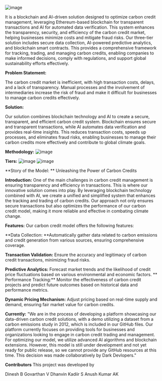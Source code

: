 ![image](https://github.com/user-attachments/assets/00097904-4ef3-4811-8253-6fcf16be3c03)

It is a blockchain and AI-driven solution designed to optimize carbon credit management, leveraging Ethereum-based blockchain for transparent transactions and AI for automated data verification. This system enhances the transparency, security, and efficiency of the carbon credit market, helping businesses minimize costs and mitigate fraud risks.
Our three-tier solution includes secure data collection, AI-powered predictive analytics, and blockchain smart contracts. This provides a comprehensive framework for tracking, trading, and managing carbon credits, enabling companies to make informed decisions, comply with regulations, and support global sustainability efforts effectively.

**Problem Statement:**

The carbon credit market is inefficient, with high transaction costs, delays, and a lack of transparency. Manual processes and the involvement of intermediaries increase the risk of fraud and make it difficult for businesses to manage carbon credits effectively.

**Solution:**

Our solution combines blockchain technology and AI to create a secure, transparent, and efficient carbon credit system. Blockchain ensures secure and transparent transactions, while AI automates data verification and provides real-time insights. This reduces transaction costs, speeds up processes, and eliminates fraud risks, enabling businesses to manage their carbon credits more effectively and contribute to global climate goals.

**Methodology:**
![image](https://github.com/user-attachments/assets/3065fddb-a12e-4e94-9dc1-244c4589a15f)

**Tiers:**
![image](https://github.com/user-attachments/assets/a8a64d38-ce49-4251-a400-9ac978b96971)
![image](https://github.com/user-attachments/assets/3c73aa1e-88af-4e82-8f73-e6bde20295f9)

**Story of the Model: **
Unleashing the Power of Carbon Credits

**Introduction:**
One of the main challenges in carbon credit management is ensuring transparency and efficiency in transactions. This is where our innovative solution comes into play. By leveraging blockchain technology combined with AI, we create a unified and simplified system that enhances the tracking and trading of carbon credits. Our approach not only ensures secure transactions but also optimizes the performance of our carbon credit model, making it more reliable and effective in combating climate change.

**Features:**
Our carbon credit model offers the following features:

**Data Collection: **Automatically gather data related to carbon emissions and credit generation from various sources, ensuring comprehensive coverage.

**Transaction Validation:** Ensure the accuracy and legitimacy of carbon credit transactions, minimizing fraud risks.

**Predictive Analytics:** Forecast market trends and the likelihood of credit price fluctuations based on various environmental and economic factors.
**
Performance Tracking:** Monitor the effectiveness of carbon credit projects and predict future outcomes based on historical data and performance metrics.

**Dynamic Pricing Mechanism:** Adjust pricing based on real-time supply and demand, ensuring fair market value for carbon credits.


**Currently:**
"We are in the process of developing a platform showcasing our data-driven carbon credit solutions, with a demo utilizing a dataset from a carbon emissions study in 2012, which is included in our GitHub files. Our platform currently focuses on providing tools for businesses and organizations looking to engage in carbon credit trading and management. For optimizing our model, we utilize advanced AI algorithms and blockchain extensions. However, this model is still under development and not yet ready for public release, so we cannot provide any GitHub resources at this time. This decision was made collaboratively by Dark Devlopers."

**Contributors**
This project was developed by

Dinesh B
Govarthan V
Dhanvin Kadiir S
Anush Kumar AK




